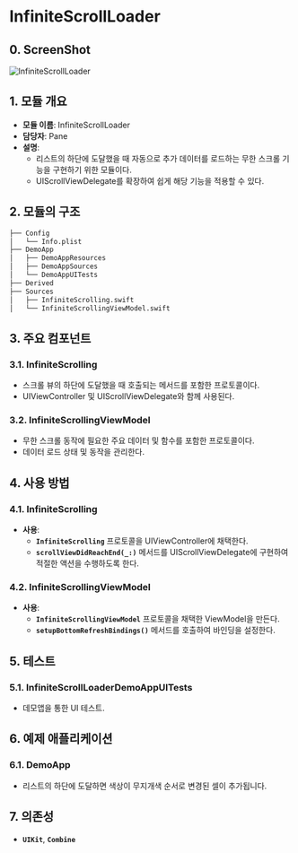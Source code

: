 # InfiniteScrollLoader

## **0. ScreenShot**

![InfiniteScrollLoader](https://github.com/POLZZAK/POLZZAK-iOS/assets/62927862/433476c2-673e-4d35-9502-8e3dce024a2b)

## **1. 모듈 개요**

- **모듈 이름**: InfiniteScrollLoader
- **담당자**: Pane
- **설명**:
    - 리스트의 하단에 도달했을 때 자동으로 추가 데이터를 로드하는 무한 스크롤 기능을 구현하기 위한 모듈이다.
    - UIScrollViewDelegate를 확장하여 쉽게 해당 기능을 적용할 수 있다.

## **2. 모듈의 구조**

```markdown
├── Config
│   └── Info.plist
├── DemoApp
│   ├── DemoAppResources
│   ├── DemoAppSources
│   └── DemoAppUITests
├── Derived
├── Sources
│   ├── InfiniteScrolling.swift
│   └── InfiniteScrollingViewModel.swift
```

## **3. 주요 컴포넌트**

### **3.1. InfiniteScrolling**

- 스크롤 뷰의 하단에 도달했을 때 호출되는 메서드를 포함한 프로토콜이다.
- UIViewController 및 UIScrollViewDelegate와 함께 사용된다.

### **3.2. InfiniteScrollingViewModel**

- 무한 스크롤 동작에 필요한 주요 데이터 및 함수를 포함한 프로토콜이다.
- 데이터 로드 상태 및 동작을 관리한다.

## **4. 사용 방법**

### **4.1. InfiniteScrolling**

- **사용**:
    - **`InfiniteScrolling`** 프로토콜을 UIViewController에 채택한다.
    - **`scrollViewDidReachEnd(_:)`** 메서드를 UIScrollViewDelegate에 구현하여 적절한 액션을 수행하도록 한다.

### **4.2. InfiniteScrollingViewModel**

- **사용**:
    - **`InfiniteScrollingViewModel`** 프로토콜을 채택한 ViewModel을 만든다.
    - **`setupBottomRefreshBindings()`** 메서드를 호출하여 바인딩을 설정한다.

## **5. 테스트**

### **5.1. InfiniteScrollLoaderDemoAppUITests**

- 데모앱을 통한 UI 테스트.

## **6. 예제 애플리케이션**

### **6.1. DemoApp**

- 리스트의 하단에 도달하면 색상이 무지개색 순서로 변경된 셀이 추가됩니다.

## **7. 의존성**

- **`UIKit`**, **`Combine`**
